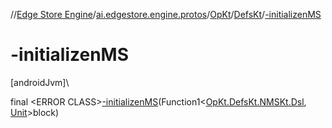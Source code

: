 //[Edge Store Engine](../../../../index.md)/[ai.edgestore.engine.protos](../../index.md)/[OpKt](../index.md)/[DefsKt](index.md)/[-initializenMS](-initializen-m-s.md)

# -initializenMS

[androidJvm]\

final &lt;ERROR CLASS&gt;[-initializenMS](-initializen-m-s.md)(Function1&lt;[OpKt.DefsKt.NMSKt.Dsl](-n-m-s-kt/-dsl/index.md), [Unit](https://kotlinlang.org/api/latest/jvm/stdlib/kotlin/-unit/index.html)&gt;block)
